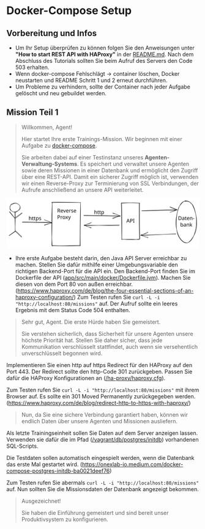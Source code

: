 # Docker-Compose Setup

## Vorbereitung und Infos

- Um Ihr Setup überprüfen zu können folgen Sie den Anweisungen unter __"How to start REST API with HAProxy"__ in der [README.md](./README.md). Nach dem Abschluss des Tutorials sollten Sie beim Aufruf des Servers den Code 503 erhalten.
- Wenn docker-compose Fehlschlägt -> container löschen, Docker neustarten und README Schritt 1 und 2 erneut durchführen.
- Um Probleme zu verhindern, sollte der Container nach jeder Aufgabe gelöscht und neu gebuildet werden.



## Mission Teil 1

> Willkommen, Agent!
> 
> Hier startet Ihre erste Trainings-Mission. Wir beginnen mit einer Aufgabe zu [docker-compose](https://docs.docker.com/compose/).
> 
> Sie arbeiten dabei auf einer Testinstanz unseres **Agenten-Verwaltung-Systems**. Es speichert und verwaltet unsere Agenten sowie deren Missionen in einer Datenbank und ermöglicht den Zugriff über eine REST-API.
> Damit ein sicherer Zugriff möglich ist, verwenden wir einen Reverse-Proxy zur Terminierung von SSL Verbindungen, der Aufrufe anschließend an unsere API weiterleitet.

![Zugriffs Ablauf](../access-flow-diagram.svg)

- Ihre erste Aufgabe besteht darin, den Java API Server erreichbar zu machen. Stellen Sie dafür mithilfe einer Umgebungsvariable den richtigen Backend-Port für die API ein. Den Backend-Port finden Sie im Dockerfile der API ([app/src/main/docker/Dockerfile.jvm](../../app/src/main/docker/Dockerfile.jvm)). Machen Sie diesen von dem Port 80 von außen erreichbar. (<https://www.haproxy.com/de/blog/the-four-essential-sections-of-an-haproxy-configuration/>) 
Zum Testen rufen Sie `curl -L -i "http://localhost:80/missions"` auf. Der Aufruf sollte ein leeres Ergebnis mit dem Status Code 504 enthalten.

> Sehr gut, Agent. Die erste Hürde haben Sie gemeistert.
> 
> Sie verstehen sicherlich, dass Sicherheit für unsere Agenten unsere höchste Priorität hat. Stellen Sie daher sicher, dass jede Kommunikation verschlüsselt stattfindet, auch wenn sie versehentlich unverschlüsselt begonnen wird.

Implementieren Sie einen http auf https Redirect für den HAProxy auf den Port 443. Der Redirect sollte den http-Code 301 zurückgeben. Passen Sie dafür die HAProxy Konfigurationen an ([/ha-proxy/haproxy.cfg](../../ha-proxy/haproxy.cfg)).

Zum Testen rufen Sie `curl -L -i "http://localhost:80/missions"` mit ihrem Browser auf. Es sollte ein 301 Moved Permanently zurückgegeben werden. (<https://www.haproxy.com/de/blog/redirect-http-to-https-with-haproxy/>)

> Nun, da Sie eine sichere Verbindung garantiert haben, können wir endlich Daten über unsere Agenten und Missionen ausliefern.

Als letzte Trainingseinheit sollen Sie Daten auf dem Server anzeigen lassen. Verwenden sie dafür die im Pfad ([/vagrant/db/postgres/initdb](../../db/postgres/initdb)) vorhandenen SQL-Scripts.

Die Testdaten sollen automatisch eingespielt werden, wenn die Datenbank das erste Mal gestartet wird. (<https://onexlab-io.medium.com/docker-compose-postgres-initdb-ba0021deef76>)

Zum Testen rufen Sie abermals `curl -L -i "http://localhost:80/missions"` auf. Nun sollten Sie die Missionsdaten der Datenbank angezeigt bekommen.

> Ausgezeichnet!
> 
> Sie haben die Einführung gemeistert und sind bereit unser Produktivsystem zu konfigurieren.
